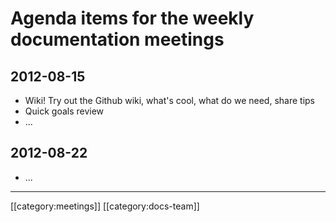 # Agenda items for the weekly documentation meetings

## 2012-08-15
* Wiki! Try out the Github wiki, what's cool, what do we need, share tips
* Quick goals review
* ...

## 2012-08-22
* ...

*****

[[category:meetings]]
[[category:docs-team]]